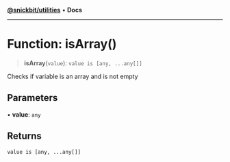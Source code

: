 [**@snickbit/utilities**](../README.md) • **Docs**

***

# Function: isArray()

> **isArray**(`value`): `value is [any, ...any[]]`

Checks if variable is an array and is not empty

## Parameters

• **value**: `any`

## Returns

`value is [any, ...any[]]`
